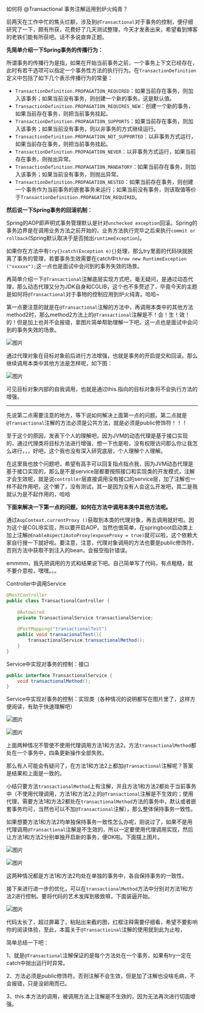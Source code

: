 如何将 @Transactional 事务注解运用到炉火纯青？

前两天在工作中忙的焦头烂额，涉及到`@Transactional`对于事务的控制，便仔细研究了一下，颇有所获，花费好了几天测试整理，今天才发表出来，希望看到博客的老铁们能有所获吧。话不多说直奔正题。

**先简单介绍一下Spring事务的传播行为：**

所谓事务的传播行为是指，如果在开始当前事务之前，一个事务上下文已经存在，此时有若干选项可以指定一个事务性方法的执行行为。在`TransactionDefinition`定义中包括了如下几个表示传播行为的常量：

- `TransactionDefinition.PROPAGATION_REQUIRED`：如果当前存在事务，则加入该事务；如果当前没有事务，则创建一个新的事务。这是默认值。
- `TransactionDefinition.PROPAGATION_REQUIRES_NEW`：创建一个新的事务，如果当前存在事务，则把当前事务挂起。
- `TransactionDefinition.PROPAGATION_SUPPORTS`：如果当前存在事务，则加入该事务；如果当前没有事务，则以非事务的方式继续运行。
- `TransactionDefinition.PROPAGATION_NOT_SUPPORTED`：以非事务方式运行，如果当前存在事务，则把当前事务挂起。
- `TransactionDefinition.PROPAGATION_NEVER`：以非事务方式运行，如果当前存在事务，则抛出异常。
- `TransactionDefinition.PROPAGATION_MANDATORY`：如果当前存在事务，则加入该事务；如果当前没有事务，则抛出异常。
- `TransactionDefinition.PROPAGATION_NESTED`：如果当前存在事务，则创建一个事务作为当前事务的嵌套事务来运行；如果当前没有事务，则该取值等价于`TransactionDefinition.PROPAGATION_REQUIRED`。

**然后说一下Spring事务的回滚机制：**

Spring的AOP即声明式事务管理默认是针对`unchecked exception`回滚。Spring的事务边界是在调用业务方法之前开始的，业务方法执行完毕之后来执行`commit or rollback`(Spring默认取决于是否抛出`runtimeException`)。

如果你在方法中有`try{}catch(Exception e){}`处理，那么try里面的代码块就脱离了事务的管理，若要事务生效需要在catch中`throw new RuntimeException ("xxxxxx");`这一点也是面试中会问到的事务失效的场景。

再简单介绍一下`@Transactional`注解底层实现方式吧，毫无疑问，是通过动态代理，那么动态代理又分为JDK自身和CGLIB，这个也不多赘述了，毕竟今天的主题是如何将`@Transactional`对于事物的控制应用到炉火纯青。哈哈~

第一点要注意的就是在`@Transactional`注解的方法中，再调用本类中的其他方法method2时，那么method2方法上的`@Transactional`注解是不！会！生！效！的！但是加上也并不会报错，拿图片简单帮助理解一下吧。这一点也是面试中会问到的事务失效的场景。

![图片](https://mmbiz.qpic.cn/mmbiz_png/JfTPiahTHJhoS6iby4ZichUDsbXsNJDAIkP8tymYbfJzv3O8RVhJISRDuJnR52xOMwbsoJ2cf71p8Zb4JrhKyt2Hw/640?wx_fmt=png&wxfrom=5&wx_lazy=1&wx_co=1)

通过代理对象在目标对象前后进行方法增强，也就是事务的开启提交和回滚。那么继续调用本类中其他方法是怎样呢，如下图：

![图片](https://mmbiz.qpic.cn/mmbiz_png/JfTPiahTHJhoS6iby4ZichUDsbXsNJDAIkPdEqodzLEsHxJOGxV6GezVAxEvxSqXNts34BNR26L7gBKZxoicUJNmvQ/640?wx_fmt=png&wxfrom=5&wx_lazy=1&wx_co=1)

可见目标对象内部的自我调用，也就是通过this.指向的目标对象将不会执行方法的增强。

------

先说第二点需要注意的地方，等下说如何解决上面第一点的问题。第二点就是`@Transactional`注解的方法必须是公共方法，就是必须是public修饰符！！！

至于这个的原因，发表下个人的理解吧，因为JVM的动态代理是基于接口实现的，通过代理类将目标方法进行增强，想一下也是啦，没有权限访问那么你让我怎么进行，，，好吧，这个我也没有深入研究底层，个人理解个人理解。

在这里我也放个问题吧，希望有高手可以回复指点指点我，因为JVM动态代理是基于接口实现的，那么是不是service层都要按照接口和实现类的开发模式，注解才会生效呢，就是说`controller`层直接调用没有接口的service层，加了注解也一样不起作用吧，这个懒了，没有测试，其一是因为没有人会这么开发吧，其二是我就认为是不起作用的，哈哈

**下面来解决一下第一点的问题，如何在方法中调用本类中其他方法呢。**

通过`AopContext.currentProxy ()`获取到本类的代理对象，再去调用就好啦。因为这个是CGLIB实现，所以要开启AOP，当然也很简单，在springboot启动类上加上注解`@EnableAspectJAutoProxy(exposeProxy = true)`就可以啦，这个依赖大家自行搜一下就好啦。要注意，注意，代理对象调用的方法也要是public修饰符，否则方法中获取不到注入的bean，会报空指针错误。

emmmm，我先把调用的方式和结果说下吧。自己简单写了代码，有点粗糙，就不要介意啦，嘿嘿。。。

Controller中调用Service

```java
@RestController
public class TransactionalController {
 
    @Autowired
    private TransactionalService transactionalService;
 
    @PostMapping("transactionalTest")
    public void transacionalTest(){
        transactionalService.transactionalMethod();
    }
}
```

Service中实现对事务的控制：接口

```java
public interface TransactionalService {
    void transactionalMethod();
}
```

Service中实现对事务的控制：实现类（各种情况的说明都写在图片里了，这样方便阅读，有助于快速理解吧）

![图片](https://mmbiz.qpic.cn/mmbiz_png/JfTPiahTHJhoS6iby4ZichUDsbXsNJDAIkPy2bMx8z2DY08B0IWCzNFkWGHr0t0NTwf5WYyeiaiaXPHk9GIcvZibHib5Q/640?wx_fmt=png&wxfrom=5&wx_lazy=1&wx_co=1)

![图片](https://mmbiz.qpic.cn/mmbiz_png/JfTPiahTHJhoS6iby4ZichUDsbXsNJDAIkPtDcuEIq0xeJ9J9JU6Cia8LPnbYoyPn4Ag3CAvfD6ffYLx9Htria5JThA/640?wx_fmt=png&wxfrom=5&wx_lazy=1&wx_co=1)

上面两种情况不管使不使用代理调用方法1和方法2，方法`transactionalMethod`都处在一个事务中，四条更新操作全部失败。

那么有人可能会有疑问了，在方法1和方法2上都加`@Transactional`注解呢？答案是结果和上面是一致的。

小结只要方法`transactionalMethod`上有注解，并且方法1和方法2都处于当前事务中（不使用代理调用，方法1和方法2上的`@Transactional`注解是不生效的；使用代理，需要方法1和方法2都处在`transactionalMethod`方法的事务中，默认或者嵌套事务均可，当然也可以不加`@Transactional`注解），那么整体保持事务一致性。

如果想要方法1和方法2均单独保持事务一致性怎么办呢，刚说过了，如果不是用代理调用`@Transactional`注解是不生效的，所以一定要使用代理调用实现，然后让方法1和方法2分别单独开启新的事务，便OK啦。下面摆上图片。

![图片](https://mmbiz.qpic.cn/mmbiz_png/JfTPiahTHJhoS6iby4ZichUDsbXsNJDAIkPQb3HibfKEicFroIZ9q30cCibNNhlYDv7ZhINibSyuIkqXceNIkEOhYMJSg/640?wx_fmt=png&wxfrom=5&wx_lazy=1&wx_co=1)

![图片](https://mmbiz.qpic.cn/mmbiz_png/JfTPiahTHJhoS6iby4ZichUDsbXsNJDAIkPYzHjib1IfK0XbBxr7YoYmNvibPaJ71icW5GZDGKY7mUdcCmKl20BDwXIA/640?wx_fmt=png&wxfrom=5&wx_lazy=1&wx_co=1)

这两种情况都是方法1和方法2均处在单独的事务中，各自保持事务的一致性。

接下来进行进一步的优化，可以在`transactionalMethod`方法中分别对方法1和方法2进行控制。要将代码的艺术发挥到极致嘛，下面装逼开始。

![图片](https://mmbiz.qpic.cn/mmbiz_png/JfTPiahTHJhoS6iby4ZichUDsbXsNJDAIkPDMbhW5VlEOewLq07icdqnbcA07jyuyXgqR34q4jo5xhkavlp9Nu4dicw/640?wx_fmt=png&wxfrom=5&wx_lazy=1&wx_co=1)

代码太长了，超过屏幕了，粘贴出来截的图，红框注释需要仔细看，希望不要影响你的阅读体验，至此，本篇关于`@Transactioinal`注解的使用就到此为止啦，

简单总结一下吧：

1、就是`@Transactional`注解保证的是每个方法处在一个事务，如果有try一定在catch中抛出运行时异常。

2、方法必须是public修饰符。否则注解不会生效，但是加了注解也没啥毛病，不会报错，只是没卵用而已。

3、this.本方法的调用，被调用方法上注解是不生效的，因为无法再次进行切面增强。